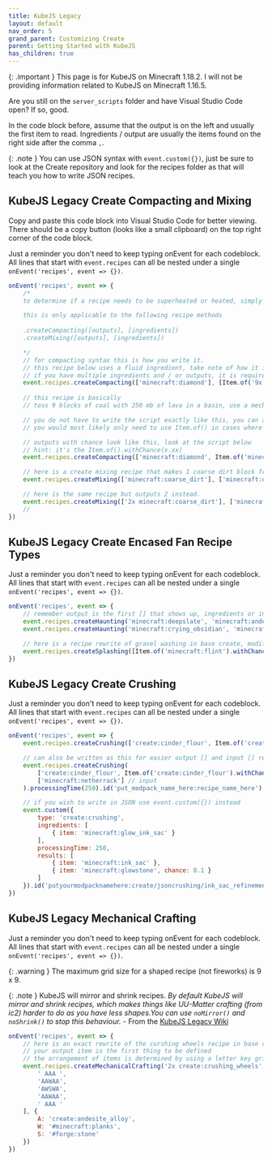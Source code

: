 ```yaml
---
title: KubeJS Legacy
layout: default
nav_order: 5
grand_parent: Customizing Create
parent: Getting Started with KubeJS
has_children: true
---
```

{: .important }
This page is for KubeJS on Minecraft 1.18.2. I will not be providing information related to KubeJS on Minecraft 1.16.5.

Are you still on the `server_scripts` folder and have Visual Studio Code open? If so, good.

In the code block before, assume that the output is on the left and usually the first item to read. Ingredients / output are usually the items found on the right side after the comma `,`.

{: .note }
You can use JSON syntax with `event.custom({})`, just be sure to look at the Create repository and look for the recipes folder as that will teach you how to write JSON recipes.

## KubeJS Legacy Create Compacting and Mixing
Copy and paste this code block into Visual Studio Code for better viewing. There should be a copy button (looks like a small clipboard) on the top right corner of the code block.

Just a reminder you don't need to keep typing onEvent for each codeblock. All lines that start with `event.recipes` can all be nested under a single `onEvent('recipes', event => {})`.

```js
onEvent('recipes', event => {
    /* 
    to determine if a recipe needs to be superheated or heated, simply type .heated() or .superheated() at the end of a recipe

    this is only applicable to the following recipe methods
    
    .createCompacting([outputs], [ingredients])
    .createMixing([outputs], [ingredients])

    */
    // for compacting syntax this is how you write it.
    // this recipe below uses a fluid ingredient, take note of how it is written
    // if you have multiple ingredients and / or outputs, it is required to put them in [square bracket] groups.
    event.recipes.createCompacting(['minecraft:diamond'], [Item.of('9x minecraft:coal_block'), Fluid.of('minecraft:lava', 250)]).superheated()
    
    // this recipe is basically 
    // toss 9 blocks of coal with 250 mb of lava in a basin, use a mechanical press to compact

    // you do not have to write the script exactly like this, you can actually write it like this 
    // you would most likely only need to use Item.of() in cases where an item has a chance output or has an NBT tag is needed

    // outputs with chance look like this, look at the script below
    // hint: it's the Item.of().withChance(x.xx)
    event.recipes.createCompacting(['minecraft:diamond', Item.of('minecraft:diamond').withChance(0.25)], ['9x minecraft:coal_block', Fluid.of('minecraft:lava', 250)]).superheated()

    // here is a create mixing recipe that makes 1 coarse dirt block from mixing 1 dirt block and 1 gravel block 
    event.recipes.createMixing(['minecraft:coarse_dirt'], ['minecraft:dirt', 'minecraft:gravel'])

    // here is the same recipe but outputs 2 instead.
    event.recipes.createMixing(['2x minecraft:coarse_dirt'], ['minecraft:dirt', 'minecraft:gravel'])
    // 
})
```

## KubeJS Legacy Create Encased Fan Recipe Types
Just a reminder you don't need to keep typing onEvent for each codeblock. All lines that start with `event.recipes` can all be nested under a single `onEvent('recipes', event => {})`.

```js
onEvent('recipes', event => {
    // remember output is the first [] that shows up, ingredients or inputs are on the right []
    event.recipes.createHaunting('minecraft:deepslate', 'minecraft:andesite')
    event.recipes.createHaunting('minecraft:crying_obsidian', 'minecraft:obsidian')

    // here is a recipe rewrite of gravel washing in base create, modify it to your liking
    event.recipes.createSplashing([Item.of('minecraft:flint').withChance(0.25), Item.of('minecraft:)], 'minecraft:gravel')
})
```

## KubeJS Legacy Create Crushing
Just a reminder you don't need to keep typing onEvent for each codeblock. All lines that start with `event.recipes` can all be nested under a single `onEvent('recipes', event => {})`.

```js
onEvent('recipes', event => {
    event.recipes.createCrushing(['create:cinder_flour', Item.of('create:cinder_flour').withChance(0.50), Item.of('minecraft:netherite_scrap').withChance(0.002)],['minecraft:netherrack']).processingTime(250).id('put_modpack_name_here:recipe_name_here')

    // can also be written as this for easier output [] and input [] reading
    event.recipes.createCrushing(
        ['create:cinder_flour', Item.of('create:cinder_flour').withChance(0.50), Item.of('minecraft:netherite_scrap').withChance(0.002)], // output
        ['minecraft:netherrack'] // input
    ).processingTime(250).id('put_modpack_name_here:recipe_name_here')

    // if you wish to write in JSON use event.custom({}) instead
    event.custom({
        type: 'create:crushing',
        ingredients: [
            { item: 'minecraft:glow_ink_sac' }
        ],
        processingTime: 250,
        results: [
            { item: 'minecraft:ink_sac' },
            { item: 'minecraft:glowstone', chance: 0.1 }
        ]
    }).id('putyourmodpacknamehere:create/jsoncrushing/ink_sac_refinement')
})
```

## KubeJS Legacy Mechanical Crafting
Just a reminder you don't need to keep typing onEvent for each codeblock. All lines that start with `event.recipes` can all be nested under a single `onEvent('recipes', event => {})`.

{: .warning }
The maximum grid size for a shaped recipe (not fireworks) is 9 x 9.

{: .note }
KubeJS will mirror and shrink recipes. *By default KubeJS will mirror and shrink recipes, which makes things like UU-Matter crafting (from ic2) harder to do as you have less shapes.You can use `noMirror()` and `noShrink()` to stop this behaviour.* - From the [KubeJS Legacy Wiki](https://wiki.latvian.dev/books/kubejs-legacy/page/recipeeventjs)

```js
onEvent('recipes', event => {
    // here is an exact rewrite of the curshing wheels recipe in base create
    // your output item is the first thing to be defined
    // the arrangement of items is determined by using a letter key grid using capital letters
    event.recipes.createMechanicalCrafting('2x create:crushing_wheels', [
        ' AAA ',
        'AAWAA',
        'AWSWA',
        'AAWAA',
        ' AAA '
    ], {
        A: 'create:andesite_alloy',
        W: '#minecraft:planks',
        S: '#forge:stone'
    })
})
```
